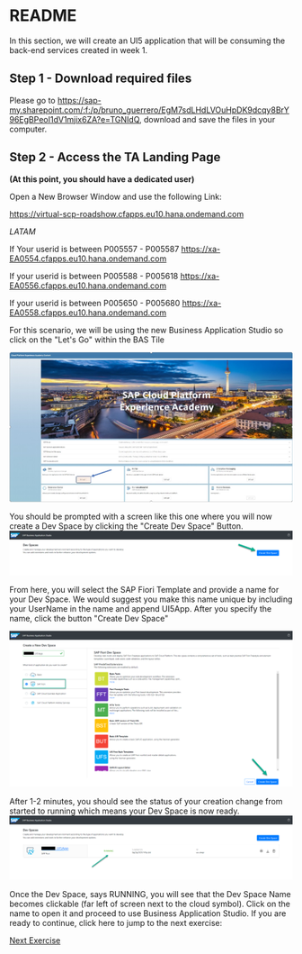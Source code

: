 # README
In this section, we will create an UI5 application that will be consuming the back-end services created in week 1. 

## Step 1 - Download required files

Please go to https://sap-my.sharepoint.com/:f:/p/bruno_guerrero/EgM7sdLHdLVOuHpDK9dcqy8BrY96EgBPeoI1dV1mjix6ZA?e=TGNIdQ, download and save the files in your computer.

## Step 2 - Access the TA Landing Page

**(At this point, you should have a dedicated user)**

Open a New Browser Window and use the following Link:

https://virtual-scp-roadshow.cfapps.eu10.hana.ondemand.com

*LATAM*

If Your userid is between P005557 - P005587
https://xa-EA0554.cfapps.eu10.hana.ondemand.com

If your userid is between P005588 - P005618
https://xa-EA0556.cfapps.eu10.hana.ondemand.com

If your userid is between P005650 - P005680
https://xa-EA0558.cfapps.eu10.hana.ondemand.com

For this scenario, we will be using the new Business Application Studio so click on the "Let's Go" within the BAS Tile

![BASONLANDINGPAGE](../Images/TALandingBAS.jpg)

You should be prompted with a screen like this one where you will now create a Dev Space by clicking the "Create Dev Space" Button.
![Business Application Studio](../Images/TALandingBAS2.png)

From here, you will select the SAP Fiori Template and provide a name for your Dev Space. We would suggest you make this name unique by including your UserName in the name and append UI5App. After you specify the name, click the button "Create Dev Space"

![Dev Sapce](../Images/CreatingSAPFioriSpace.png)

After 1-2 minutes, you should see the status of your creation change from started to running which means your Dev Space is now ready.
![Dev Space Created](../Images/FioriSpaceRunning.png)

Once the Dev Space, says RUNNING, you will see that the Dev Space Name becomes clickable (far left of screen next to the cloud symbol). Click on the name to open it and proceed to use Business Application Studio. If you are ready to continue, click here to jump to the next exercise:

[Next Exercise](Part%201%20-%20Create%20Worklist%20Application.md)
